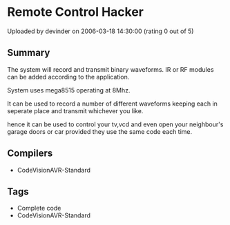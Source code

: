 # Remote Control Hacker

Uploaded by devinder on 2006-03-18 14:30:00 (rating 0 out of 5)

## Summary

The system will record and transmit binary waveforms. IR or RF modules can be added according to the application.  

System uses mega8515 operating at 8Mhz.  

It can be used to record a number of different waveforms keeping each in seperate place and transmit whichever you like.  

hence it can be used to control your tv,vcd and even open your neighbour's garage doors or car provided they use the same code each time.

## Compilers

- CodeVisionAVR-Standard

## Tags

- Complete code
- CodeVisionAVR-Standard
